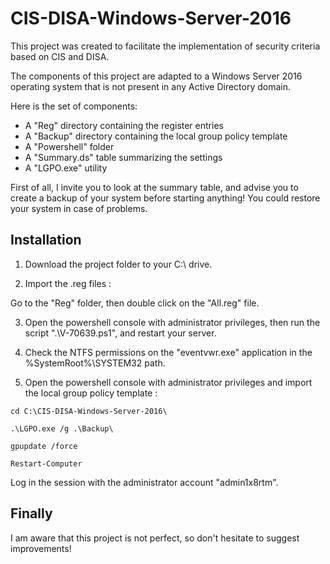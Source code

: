# CIS-DISA-Windows-Server-2016

This project was created to facilitate the implementation of security criteria based on CIS and DISA.

The components of this project are adapted to a Windows Server 2016 operating system that is not present in any Active Directory domain.

Here is the set of components:
- A "Reg" directory containing the register entries
- A "Backup" directory containing the local group policy template
- A "Powershell" folder
- A "Summary.ds" table summarizing the settings
- A "LGPO.exe" utility

First of all, I invite you to look at the summary table, and advise you to create a backup of your system before starting anything! You could restore your system in case of problems.


## Installation

1) Download the project folder to your C:\ drive.

2) Import the .reg files :

Go to the "Reg" folder, then double click on the "All.reg" file.

3) Open the powershell console with administrator privileges, then run the script ".\V-70639.ps1", and restart your server.

4) Check the NTFS permissions on the "eventvwr.exe" application in the %SystemRoot%\SYSTEM32 path.

5) Open the powershell console with administrator privileges and import the local group policy template :

```
cd C:\CIS-DISA-Windows-Server-2016\
```
```
.\LGPO.exe /g .\Backup\
```
```
gpupdate /force
```
```
Restart-Computer
```

Log in the session with the administrator account "admin1x8rtm".


## Finally

I am aware that this project is not perfect, so don't hesitate to suggest improvements!
